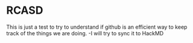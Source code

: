 # RCASD
This is just a test to try to understand if github is an efficient way to keep track of the things we are doing.
-I will try to sync it to HackMD
